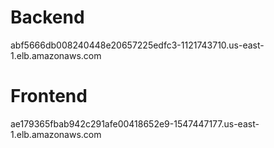 # Backend

abf5666db008240448e20657225edfc3-1121743710.us-east-1.elb.amazonaws.com

# Frontend

ae179365fbab942c291afe00418652e9-1547447177.us-east-1.elb.amazonaws.com

